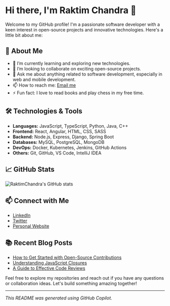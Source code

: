 # Hi there, I'm Raktim Chandra 👋

Welcome to my GitHub profile! I'm a passionate software developer with a keen interest in open-source projects and innovative technologies. Here's a little bit about me:

## 🚀 About Me

- 🌱 I’m currently learning and exploring new technologies.
- 👯 I’m looking to collaborate on exciting open-source projects.
- 💬 Ask me about anything related to software development, especially in web and mobile development.
- 📫 How to reach me: [Email me](mailto:raktimchandra@example.com)
- ⚡ Fun fact: I love to read books and play chess in my free time.

## 🛠️ Technologies & Tools

- **Languages:** JavaScript, TypeScript, Python, Java, C++
- **Frontend:** React, Angular, HTML, CSS, SASS
- **Backend:** Node.js, Express, Django, Spring Boot
- **Databases:** MySQL, PostgreSQL, MongoDB
- **DevOps:** Docker, Kubernetes, Jenkins, GitHub Actions
- **Others:** Git, GitHub, VS Code, IntelliJ IDEA

## 📈 GitHub Stats

![RaktimChandra's GitHub stats](https://github-readme-stats.vercel.app/api?username=RaktimChandra&show_icons=true&theme=radical)

## 📫 Connect with Me

- [LinkedIn](https://www.linkedin.com/in/raktimchandra)
- [Twitter](https://twitter.com/RaktimChandra)
- [Personal Website](https://raktimchandra.dev)

## 📚 Recent Blog Posts

<!-- BLOG-POST-LIST:START -->
- [How to Get Started with Open-Source Contributions](https://raktimchandra.dev/blog/get-started-with-open-source)
- [Understanding JavaScript Closures](https://raktimchandra.dev/blog/javascript-closures)
- [A Guide to Effective Code Reviews](https://raktimchandra.dev/blog/effective-code-reviews)
<!-- BLOG-POST-LIST:END -->

Feel free to explore my repositories and reach out if you have any questions or collaboration ideas. Let's build something amazing together!

---

_This README was generated using GitHub Copilot._
